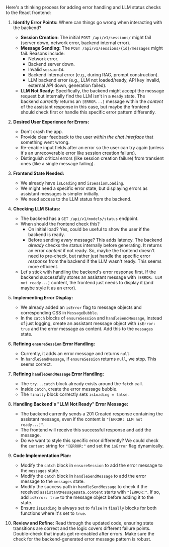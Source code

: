 Here's a thinking process for adding error handling and LLM status checks to the React frontend:

1.  **Identify Error Points:** Where can things go wrong when interacting with the backend?
    *   **Session Creation:** The initial `POST /api/v1/sessions/` might fail (server down, network error, backend internal error).
    *   **Message Sending:** The `POST /api/v1/sessions/{id}/messages` might fail. Reasons include:
        *   Network error.
        *   Backend server down.
        *   Invalid `sessionId`.
        *   Backend internal error (e.g., during RAG, prompt construction).
        *   LLM backend error (e.g., LLM not loaded/ready, API key invalid, external API down, generation failed).
    *   **LLM Not Ready:** Specifically, the backend might accept the message request but internally find the LLM isn't in a `Ready` state. The backend *currently* returns an `[ERROR...]` message within the *content* of the assistant response in this case, but maybe the frontend should check first or handle this specific error pattern differently.

2.  **Desired User Experience for Errors:**
    *   Don't crash the app.
    *   Provide clear feedback to the user *within the chat interface* that something went wrong.
    *   Re-enable input fields after an error so the user can try again (unless it's an unrecoverable error like session creation failure).
    *   Distinguish critical errors (like session creation failure) from transient ones (like a single message failing).

3.  **Frontend State Needed:**
    *   We already have `isLoading` and `isSessionLoading`.
    *   We might need a specific error state, but displaying errors as assistant messages is simpler initially.
    *   We need access to the LLM status from the backend.

4.  **Checking LLM Status:**
    *   The backend has a `GET /api/v1/models/status` endpoint.
    *   When should the frontend check this?
        *   On initial load? Yes, could be useful to show the user if the backend is ready.
        *   Before sending *every* message? This adds latency. The backend *already* checks the status internally before generating. It returns an error *content* if not ready. So, maybe the frontend doesn't need to pre-check, but rather just handle the specific error *response* from the backend if the LLM wasn't ready. This seems more efficient.
    *   Let's stick with handling the backend's error response first. If the backend successfully stores an assistant message with `[ERROR: LLM not ready...]` content, the frontend just needs to display it (and maybe style it as an error).

5.  **Implementing Error Display:**
    *   We already added an `isError` flag to message objects and corresponding CSS in `MessageBubble`.
    *   In the `catch` blocks of `ensureSession` and `handleSendMessage`, instead of just logging, create an assistant message object with `isError: true` and the error message as content. Add this to the `messages` state.

6.  **Refining `ensureSession` Error Handling:**
    *   Currently, it adds an error message and returns `null`.
    *   In `handleSendMessage`, if `ensureSession` returns `null`, we stop. This seems correct.

7.  **Refining `handleSendMessage` Error Handling:**
    *   The `try...catch` block already exists around the `fetch` call.
    *   Inside `catch`, create the error message bubble.
    *   The `finally` block correctly sets `isLoading = false`.

8.  **Handling Backend's "LLM Not Ready" Error Message:**
    *   The backend currently sends a 201 Created response containing the assistant message, even if the content is `"[ERROR: LLM not ready...]"`.
    *   The frontend will receive this successful response and add the message.
    *   Do we want to style this specific error differently? We could check the `content` string for `"[ERROR:"` and set the `isError` flag dynamically.

9.  **Code Implementation Plan:**
    *   Modify the `catch` block in `ensureSession` to add the error message to the `messages` state.
    *   Modify the `catch` block in `handleSendMessage` to add the error message to the `messages` state.
    *   Modify the success path in `handleSendMessage` to check if the received `assistantMessageData.content` starts with `"[ERROR:"`. If so, add `isError: true` to the message object before adding it to the state.
    *   Ensure `isLoading` is always set to `false` in `finally` blocks for both functions where it's set to `true`.

10. **Review and Refine:** Read through the updated code, ensuring state transitions are correct and the logic covers different failure points. Double-check that inputs get re-enabled after errors. Make sure the check for the backend-generated error message pattern is robust.
